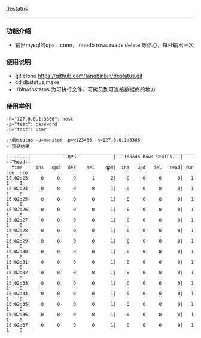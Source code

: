 dbstatus

------------

### 功能介绍
- 输出mysql的qps，conn，innodb rows reads delete 等信心，每秒输出一次

### 使用说明
- git clone https://github.com/tangbinbin/dbstatus.git
- cd dbstatus;make
- ./bin/dbstatus 为可执行文件，可拷贝到可连接数据库的地方

### 使用举例
    -h="127.0.0.1:3306": host
    -p="test": password
    -u="test": user

    ./dbstatus -u=monitor -p=w123456 -h=127.0.0.1:3306
    - 预期结果
    ________________________________________________________________________________
    --------|            --QPS--            | --Innodb Rows Status-- |     --Thead--
      time  |  ins   upd   del    sel    qps|  ins   upd   del   read| run  con  cre
    15:02:23|    0     0     0      1      2|    0     0     0      0|   1    1    1
    15:02:24|    0     0     0      0      1|    0     0     0      0|   1    1    0
    15:02:25|    0     0     0      0      1|    0     0     0      0|   1    1    0
    15:02:26|    0     0     0      0      1|    0     0     0      0|   1    1    0
    15:02:27|    0     0     0      0      1|    0     0     0      0|   1    1    0
    15:02:28|    0     0     0      0      1|    0     0     0      0|   1    1    0
    15:02:29|    0     0     0      0      1|    0     0     0      0|   1    1    0
    15:02:30|    0     0     0      0      1|    0     0     0      0|   1    1    0
    15:02:31|    0     0     0      0      1|    0     0     0      0|   1    1    0
    15:02:32|    0     0     0      0      1|    0     0     0      0|   1    1    0
    15:02:33|    0     0     0      0      1|    0     0     0      0|   1    1    0
    15:02:34|    0     0     0      0      1|    0     0     0      0|   1    1    0
    15:02:35|    0     0     0      0      1|    0     0     0      0|   1    1    0
    15:02:36|    0     0     0      0      1|    0     0     0      0|   1    1    0
    15:02:37|    0     0     0      0      1|    0     0     0      0|   1    1    0
